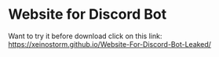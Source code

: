 # Website for Discord Bot

Want to try it before download click on this link:
https://xeinostorm.github.io/Website-For-Discord-Bot-Leaked/
